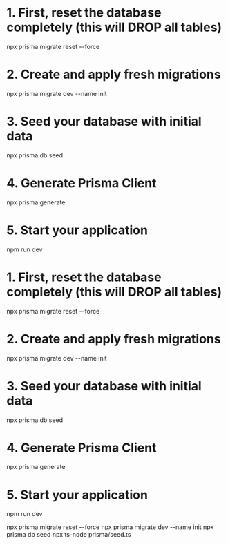 # 1. First, reset the database completely (this will DROP all tables)
npx prisma migrate reset --force

# 2. Create and apply fresh migrations
npx prisma migrate dev --name init

# 3. Seed your database with initial data
npx prisma db seed

# 4. Generate Prisma Client
npx prisma generate

# 5. Start your application
npm run dev

# 1. First, reset the database completely (this will DROP all tables)
npx prisma migrate reset --force

# 2. Create and apply fresh migrations
npx prisma migrate dev --name init

# 3. Seed your database with initial data
npx prisma db seed

# 4. Generate Prisma Client
npx prisma generate

# 5. Start your application
npm run dev

npx prisma migrate reset --force
npx prisma migrate dev --name init
npx prisma db seed
npx ts-node prisma/seed.ts